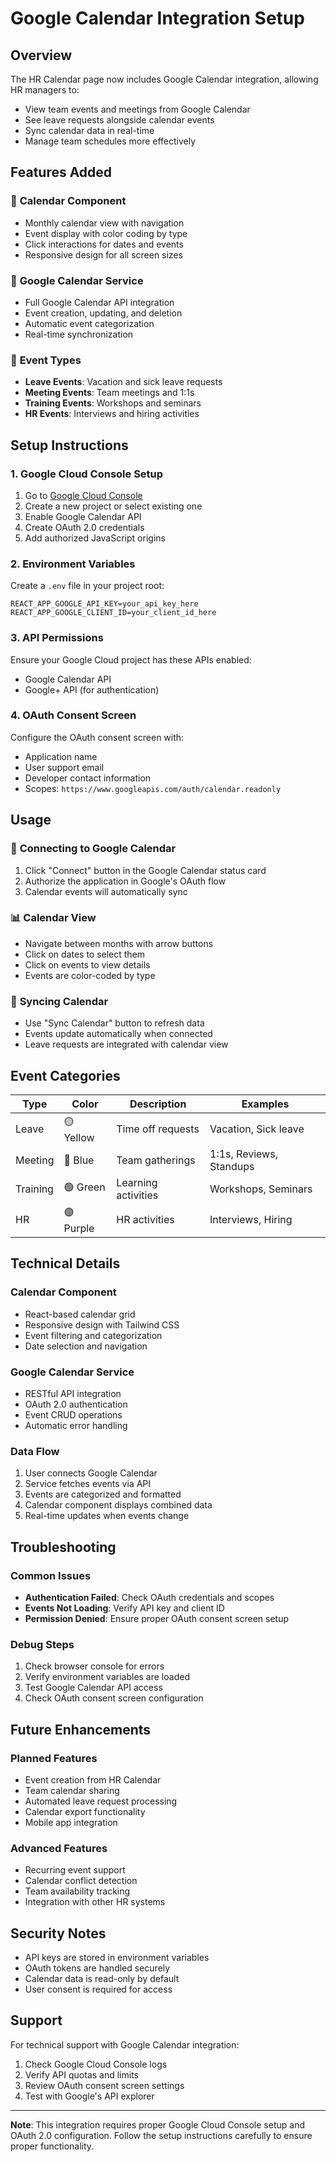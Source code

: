 # Google Calendar Integration Setup

## Overview
The HR Calendar page now includes Google Calendar integration, allowing HR managers to:
- View team events and meetings from Google Calendar
- See leave requests alongside calendar events
- Sync calendar data in real-time
- Manage team schedules more effectively

## Features Added

### 📅 **Calendar Component**
- Monthly calendar view with navigation
- Event display with color coding by type
- Click interactions for dates and events
- Responsive design for all screen sizes

### 🔗 **Google Calendar Service**
- Full Google Calendar API integration
- Event creation, updating, and deletion
- Automatic event categorization
- Real-time synchronization

### 🎯 **Event Types**
- **Leave Events**: Vacation and sick leave requests
- **Meeting Events**: Team meetings and 1:1s
- **Training Events**: Workshops and seminars
- **HR Events**: Interviews and hiring activities

## Setup Instructions

### 1. Google Cloud Console Setup
1. Go to [Google Cloud Console](https://console.cloud.google.com/)
2. Create a new project or select existing one
3. Enable Google Calendar API
4. Create OAuth 2.0 credentials
5. Add authorized JavaScript origins

### 2. Environment Variables
Create a `.env` file in your project root:
```env
REACT_APP_GOOGLE_API_KEY=your_api_key_here
REACT_APP_GOOGLE_CLIENT_ID=your_client_id_here
```

### 3. API Permissions
Ensure your Google Cloud project has these APIs enabled:
- Google Calendar API
- Google+ API (for authentication)

### 4. OAuth Consent Screen
Configure the OAuth consent screen with:
- Application name
- User support email
- Developer contact information
- Scopes: `https://www.googleapis.com/auth/calendar.readonly`

## Usage

### 🔌 **Connecting to Google Calendar**
1. Click "Connect" button in the Google Calendar status card
2. Authorize the application in Google's OAuth flow
3. Calendar events will automatically sync

### 📊 **Calendar View**
- Navigate between months with arrow buttons
- Click on dates to select them
- Click on events to view details
- Events are color-coded by type

### 🔄 **Syncing Calendar**
- Use "Sync Calendar" button to refresh data
- Events update automatically when connected
- Leave requests are integrated with calendar view

## Event Categories

| Type | Color | Description | Examples |
|------|-------|-------------|----------|
| Leave | 🟡 Yellow | Time off requests | Vacation, Sick leave |
| Meeting | 🔵 Blue | Team gatherings | 1:1s, Reviews, Standups |
| Training | 🟢 Green | Learning activities | Workshops, Seminars |
| HR | 🟣 Purple | HR activities | Interviews, Hiring |

## Technical Details

### **Calendar Component**
- React-based calendar grid
- Responsive design with Tailwind CSS
- Event filtering and categorization
- Date selection and navigation

### **Google Calendar Service**
- RESTful API integration
- OAuth 2.0 authentication
- Event CRUD operations
- Automatic error handling

### **Data Flow**
1. User connects Google Calendar
2. Service fetches events via API
3. Events are categorized and formatted
4. Calendar component displays combined data
5. Real-time updates when events change

## Troubleshooting

### **Common Issues**
- **Authentication Failed**: Check OAuth credentials and scopes
- **Events Not Loading**: Verify API key and client ID
- **Permission Denied**: Ensure proper OAuth consent screen setup

### **Debug Steps**
1. Check browser console for errors
2. Verify environment variables are loaded
3. Test Google Calendar API access
4. Check OAuth consent screen configuration

## Future Enhancements

### **Planned Features**
- Event creation from HR Calendar
- Team calendar sharing
- Automated leave request processing
- Calendar export functionality
- Mobile app integration

### **Advanced Features**
- Recurring event support
- Calendar conflict detection
- Team availability tracking
- Integration with other HR systems

## Security Notes

- API keys are stored in environment variables
- OAuth tokens are handled securely
- Calendar data is read-only by default
- User consent is required for access

## Support

For technical support with Google Calendar integration:
1. Check Google Cloud Console logs
2. Verify API quotas and limits
3. Review OAuth consent screen settings
4. Test with Google's API explorer

---

**Note**: This integration requires proper Google Cloud Console setup and OAuth 2.0 configuration. Follow the setup instructions carefully to ensure proper functionality.
